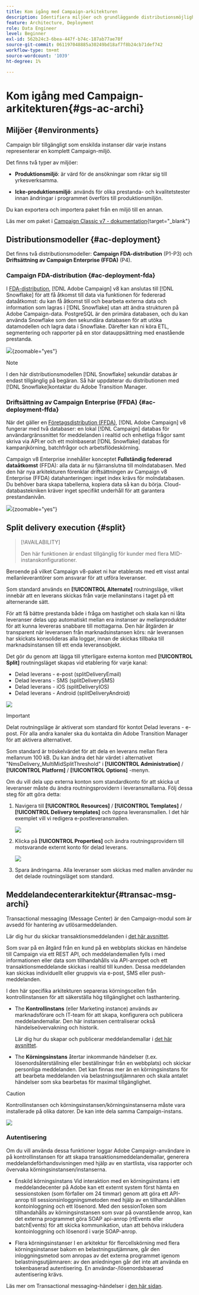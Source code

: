 ```yaml
---
title: Kom igång med Campaign-arkitekturen
description: Identifiera miljöer och grundläggande distributionsmöjligheter, inklusive hur du rapporterar om en kampanjmiljö.
feature: Architecture, Deployment
role: Data Engineer
level: Beginner
exl-id: 562b24c3-6bea-447f-b74c-187ab77ae78f
source-git-commit: 061197048885a30249bd18af7f8b24cb71def742
workflow-type: tm+mt
source-wordcount: '1039'
ht-degree: 1%

---
```


# Kom igång med Campaign-arkitekturen{#gs-ac-archi}

## Miljöer {#environments}

Campaign blir tillgängligt som enskilda instanser där varje instans representerar en komplett Campaign-miljö.

Det finns två typer av miljöer:

* **Produktionsmiljö**: är värd för de ansökningar som riktar sig till yrkesverksamma.

* **Icke-produktionsmiljö**: används för olika prestanda- och kvalitetstester innan ändringar i programmet överförs till produktionsmiljön.

Du kan exportera och importera paket från en miljö till en annan.

Läs mer om paket i [Campaign Classic v7 - dokumentation](https://experienceleague.adobe.com/docs/campaign-classic/using/getting-started/administration-basics/working-with-data-packages.html){target="_blank"}

## Distributionsmodeller {#ac-deployment}

Det finns två distributionsmodeller: **Campaign FDA-distribution** (P1-P3) och **Driftsättning av Campaign Enterprise (FFDA)** (P4).

### Campaign FDA-distribution {#ac-deployment-fda}

I [FDA-distribution](fda-deployment.md), [!DNL Adobe Campaign] v8 kan anslutas till [!DNL Snowflake] för att få åtkomst till data via funktionen för federerad dataåtkomst: du kan få åtkomst till och bearbeta externa data och information som lagras i [!DNL Snowflake] utan att ändra strukturen på Adobe Campaign-data. PostgreSQL är den primära databasen, och du kan använda Snowflake som den sekundära databasen för att utöka datamodellen och lagra data i Snowflake. Därefter kan ni köra ETL, segmentering och rapporter på en stor datauppsättning med enastående prestanda.


![](assets/P1-P3-architecture.png){zoomable=&quot;yes&quot;}

>[!NOTE]
>
>I den här distributionsmodellen [!DNL Snowflake] sekundär databas är endast tillgänglig på begäran. Så här uppdaterar du distributionen med [!DNL Snowflake]kontaktar du Adobe Transition Manager.
>

### Driftsättning av Campaign Enterprise (FFDA) {#ac-deployment-ffda}

När det gäller en [Företagsdistribution (FFDA)](enterprise-deployment.md), [!DNL Adobe Campaign] v8 fungerar med två databaser: en lokal [!DNL Campaign] databas för användargränssnittet för meddelanden i realtid och enhetliga frågor samt skriva via API:er och ett molnbaserat [!DNL Snowflake] databas för kampanjkörning, batchfrågor och arbetsflödeskörning.

Campaign v8 Enterprise innehåller konceptet **Fullständig federerad dataåtkomst** (FFDA): alla data är nu fjärranslutna till molndatabasen. Med den här nya arkitekturen förenklar driftsättningen av Campaign v8 Enterprise (FFDA) datahanteringen: inget index krävs för molndatabasen. Du behöver bara skapa tabellerna, kopiera data så kan du börja. Cloud-databastekniken kräver inget specifikt underhåll för att garantera prestandanivån.

![](assets/P4-architecture.png){zoomable=&quot;yes&quot;}


## Split delivery execution {#split}

>[!AVAILABILITY]
>
>Den här funktionen är endast tillgänglig för kunder med flera MID-instanskonfigurationer.

Beroende på vilket Campaign v8-paket ni har etablerats med ett visst antal mellanleverantörer som ansvarar för att utföra leveranser.

Som standard används en **[!UICONTROL Alternate]** routningsläge, vilket innebär att en leverans skickas från varje mellaninstans i taget på ett alternerande sätt.

För att få bättre prestanda både i fråga om hastighet och skala kan ni låta leveranser delas upp automatiskt mellan era instanser av mellanprodukter för att kunna levereras snabbare till mottagarna. Den här åtgärden är transparent när leveransen från marknadsinstansen körs: när leveransen har skickats konsolideras alla loggar, innan de skickas tillbaka till marknadsinstansen till ett enda leveransobjekt.

Det gör du genom att lägga till ytterligare externa konton med **[!UICONTROL Split]** routningsläget skapas vid etablering för varje kanal:

* Delad leverans - e-post (splitDeliveryEmail)
* Delad leverans - SMS (splitDeliverySMS)
* Delad leverans - iOS (splitDeliveryIOS)
* Delad leverans - Android (splitDeliveryAndroid)

![](assets/splitted-delivery.png)

>[!IMPORTANT]
>
>Delat routningsläge är aktiverat som standard för kontot Delad leverans - e-post. För alla andra kanaler ska du kontakta din Adobe Transition Manager för att aktivera alternativet.
>
>Som standard är tröskelvärdet för att dela en leverans mellan flera mellanrum 100 kB. Du kan ändra det här värdet i alternativet &quot;NmsDelivery_MultiMidSplitThreshold&quot; i **[!UICONTROL Administration]** / **[!UICONTROL Platform]** / **[!UICONTROL Options]** -menyn.

Om du vill dela upp externa konton som standardkonto för att skicka ut leveranser måste du ändra routningsprovidern i leveransmallarna. Följ dessa steg för att göra detta:

1. Navigera till **[!UICONTROL Resources]** / **[!UICONTROL Templates]** / **[!UICONTROL Delivery templates]** och öppna leveransmallen. I det här exemplet vill vi redigera e-postleveransmallen.

   ![](assets/split-default-list.png)

1. Klicka på **[!UICONTROL Properties]** och ändra routningsprovidern till motsvarande externt konto för delad leverans.

   ![](assets/split-default-delivery.png)

1. Spara ändringarna. Alla leveranser som skickas med mallen använder nu det delade routningsläget som standard.

<!--In addition, you can select split external accounts as the default routing provider for all future delivery templates. To do this, change the value of the **[!UICONTROL xtkoption NmsBroadcast_DefaultProvider]** option to the name of the split account.

![](assets/split-default-options.png) -->

## Meddelandecenterarkitektur{#transac-msg-archi}

Transactional messaging (Message Center) är den Campaign-modul som är avsedd för hantering av utlösarmeddelanden.

Lär dig hur du skickar transaktionsmeddelanden i [det här avsnittet](../send/transactional.md).

Som svar på en åtgärd från en kund på en webbplats skickas en händelse till Campaign via ett REST API, och meddelandemallen fylls i med informationen eller data som tillhandahålls via API-anropet och ett transaktionsmeddelande skickas i realtid till kunden. Dessa meddelanden kan skickas individuellt eller gruppvis via e-post, SMS eller push-meddelanden.

I den här specifika arkitekturen separeras körningscellen från kontrollinstansen för att säkerställa hög tillgänglighet och lasthantering.

* The **Kontrollinstans** (eller Marketing instance) används av marknadsförare och IT-team för att skapa, konfigurera och publicera meddelandemallar. Den här instansen centraliserar också händelseövervakning och historik.

  Lär dig hur du skapar och publicerar meddelandemallar i [det här avsnittet](../send/transactional.md).

* The **Körningsinstans** återtar inkommande händelser (t.ex. lösenordsåterställning eller beställningar från en webbplats) och skickar personliga meddelanden. Det kan finnas mer än en körningsinstans för att bearbeta meddelanden via belastningsutjämnaren och skala antalet händelser som ska bearbetas för maximal tillgänglighet.

>[!CAUTION]
>
>Kontrollinstansen och körningsinstansen/körningsinstanserna måste vara installerade på olika datorer. De kan inte dela samma Campaign-instans.

![](assets/messagecenter_diagram.png)

### Autentisering

Om du vill använda dessa funktioner loggar Adobe Campaign-användare in på kontrollinstansen för att skapa transaktionsmeddelandemallar, generera meddelandeförhandsvisningen med hjälp av en startlista, visa rapporter och övervaka körningsinstansen/instanserna.

* Enskild körningsinstans Vid interaktion med en körningsinstans i ett meddelandecenter på Adobe kan ett externt system först hämta en sessionstoken (som förfaller om 24 timmar) genom att göra ett API-anrop till sessionsinloggningsmetoden med hjälp av en tillhandahållen kontoinloggning och ett lösenord.
Med den sessionToken som tillhandahålls av körningsinstansen som svar på ovanstående anrop, kan det externa programmet göra SOAP api-anrop (rtEvents eller batchEvents) för att skicka kommunikation, utan att behöva inkludera kontoinloggning och lösenord i varje SOAP-anrop.

* Flera körningsinstanser I en arkitektur för flercellskörning med flera körningsinstanser bakom en belastningsutjämnare, går den inloggningsmetod som anropas av det externa programmet igenom belastningsutjämnaren: av den anledningen går det inte att använda en tokenbaserad autentisering. En användar-/lösenordsbaserad autentisering krävs.

Läs mer om Transactional messaging-händelser i [den här sidan](../send/event-processing.md).
